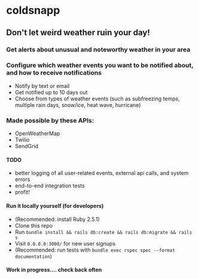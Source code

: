 # coldsnapp

## Don't let weird weather ruin your day!

### Get alerts about unusual and noteworthy weather in your area

### Configure which weather events you want to be notified about, and how to receive notifications
* Notify by text or email
* Get notified up to 10 days out
* Choose from types of weather events (such as subfreezing temps, multiple rain days, snow/ice, heat wave, hurricane)

### Made possible by these APIs:

- OpenWeatherMap
- Twilio
- SendGrid

#### TODO
- better logging of all user-related events, external api calls, and system errors
- end-to-end integration tests
- profit!

#### Run it locally yourself (for developers)
- (Recommended: install Ruby 2.5.1)
- Clone this repo
- Run `bundle install && rails db:create && rails db:migrate && rails s`
- Visit `0.0.0.0:3000/` for new user signups
- (Recommended: run tests with `bundle exec rspec spec --format documentation`)

#### Work in progress.... check back often
